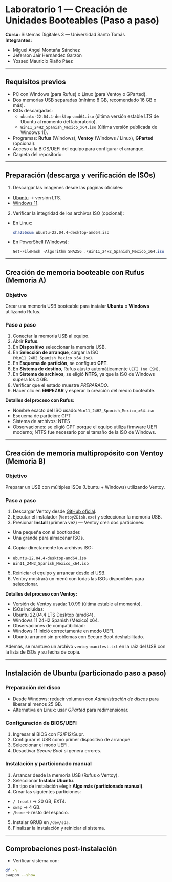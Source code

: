 # Laboratorio 1 — Creación de Unidades Booteables (Paso a paso)

**Curso:** Sistemas Digitales 3 — Universidad Santo Tomás  
**Integrantes:**  
- Miguel Angel Montaña Sánchez  
- Jeferson Jair Hernández Garzón  
- Yossed Mauricio Riaño Páez

---

## Requisitos previos
- PC con Windows (para Rufus) o Linux (para Ventoy o GParted).  
- Dos memorias USB separadas (mínimo 8 GB, recomendado 16 GB o más).  
- ISOs descargadas:  
  - `ubuntu-22.04.4-desktop-amd64.iso` (última versión estable LTS de Ubuntu al momento del laboratorio).  
  - `Win11_24H2_Spanish_Mexico_x64.iso` (última versión publicada de Windows 11).  
- Programas: **Rufus** (Windows), **Ventoy** (Windows / Linux), **GParted** (opcional).  
- Acceso a la BIOS/UEFI del equipo para configurar el arranque.  
- Carpeta del repositorio:


---

## Preparación (descarga y verificación de ISOs)
1. Descargar las imágenes desde las páginas oficiales:  
 - [Ubuntu](https://ubuntu.com/download) → versión LTS.  
 - [Windows 11](https://www.microsoft.com/software-download).  
2. Verificar la integridad de los archivos ISO (opcional):  
 - En Linux:  
   ```bash
   sha256sum ubuntu-22.04.4-desktop-amd64.iso
   ```
 - En PowerShell (Windows):  
   ```powershell
   Get-FileHash -Algorithm SHA256 .\Win11_24H2_Spanish_Mexico_x64.iso
   ```

---

## Creación de memoria booteable con Rufus (Memoria A)

### Objetivo
Crear una memoria USB booteable para instalar **Ubuntu** o **Windows** utilizando Rufus.

### Paso a paso
1. Conectar la memoria USB al equipo.  
2. Abrir **Rufus**.  
3. En **Dispositivo** seleccionar la memoria USB.  
4. En **Selección de arranque**, cargar la ISO (`Win11_24H2_Spanish_Mexico_x64.iso`).  
5. En **Esquema de partición**, se configuró **GPT**.  
6. En **Sistema de destino**, Rufus ajustó automáticamente `UEFI (no CSM)`.  
7. En **Sistema de archivos**, se eligió **NTFS**, ya que la ISO de Windows supera los 4 GB.  
8. Verificar que el estado muestre *PREPARADO*.  
9. Hacer clic en **EMPEZAR** y esperar la creación del medio booteable.  

**Detalles del proceso con Rufus:**  
- Nombre exacto del ISO usado: `Win11_24H2_Spanish_Mexico_x64.iso`  
- Esquema de partición: GPT  
- Sistema de archivos: NTFS  
- Observaciones: se eligió GPT porque el equipo utiliza firmware UEFI moderno; NTFS fue necesario por el tamaño de la ISO de Windows.  

---

## Creación de memoria multipropósito con Ventoy (Memoria B)

### Objetivo
Preparar un USB con múltiples ISOs (Ubuntu + Windows) utilizando Ventoy.

### Paso a paso
1. Descargar Ventoy desde [GitHub oficial](https://github.com/ventoy/Ventoy).  
2. Ejecutar el instalador (`Ventoy2Disk.exe`) y seleccionar la memoria USB.  
3. Presionar **Install** (primera vez) — Ventoy crea dos particiones:  
 - Una pequeña con el bootloader.  
 - Una grande para almacenar ISOs.  
4. Copiar directamente los archivos ISO:  
 - `ubuntu-22.04.4-desktop-amd64.iso`  
 - `Win11_24H2_Spanish_Mexico_x64.iso`  
5. Reiniciar el equipo y arrancar desde el USB.  
6. Ventoy mostrará un menú con todas las ISOs disponibles para seleccionar.  

**Detalles del proceso con Ventoy:**  
- Versión de Ventoy usada: 1.0.99 (última estable al momento).  
- ISOs incluidas:  
- Ubuntu 22.04.4 LTS Desktop (amd64).  
- Windows 11 24H2 Spanish (México) x64.  
- Observaciones de compatibilidad:  
- Windows 11 inició correctamente en modo UEFI.  
- Ubuntu arrancó sin problemas con Secure Boot deshabilitado.  

Además, se mantuvo un archivo `ventoy-manifest.txt` en la raíz del USB con la lista de ISOs y su fecha de copia.  

---

## Instalación de Ubuntu (particionado paso a paso)

### Preparación del disco
- Desde Windows: reducir volumen con *Administración de discos* para liberar al menos 25 GB.  
- Alternativa en Linux: usar *GParted* para redimensionar.  

### Configuración de BIOS/UEFI
1. Ingresar al BIOS con F2/F12/Supr.  
2. Configurar el USB como primer dispositivo de arranque.  
3. Seleccionar el modo UEFI.  
4. Desactivar *Secure Boot* si genera errores.  

### Instalación y particionado manual
1. Arrancar desde la memoria USB (Rufus o Ventoy).  
2. Seleccionar **Instalar Ubuntu**.  
3. En tipo de instalación elegir **Algo más (particionado manual)**.  
4. Crear las siguientes particiones:  
 - `/ (root)` → 20 GB, EXT4.  
 - `swap` → 4 GB.  
 - `/home` → resto del espacio.  
5. Instalar GRUB en `/dev/sda`.  
6. Finalizar la instalación y reiniciar el sistema.  

---

## Comprobaciones post-instalación
- Verificar sistema con:
```bash
df -h
swapon --show

